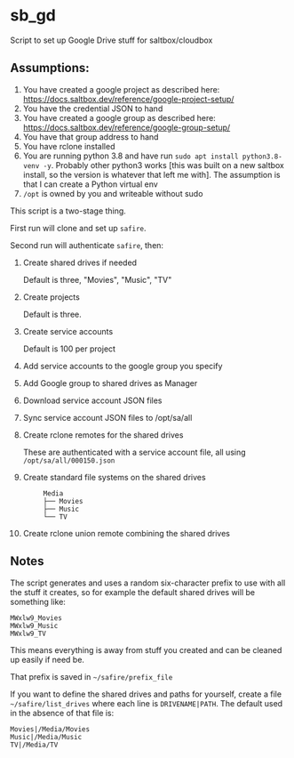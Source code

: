 # sb_gd
Script to set up Google Drive stuff for saltbox/cloudbox

## Assumptions:
 1. You have created a google project as described here: https://docs.saltbox.dev/reference/google-project-setup/
 2. You have the credential JSON to hand
 3. You have created a google group as described here: https://docs.saltbox.dev/reference/google-group-setup/
 4. You have that group address to hand
 5. You have rclone installed
 6. You are running python 3.8 and have run `sudo apt install python3.8-venv -y`.
    Probably other python3 works [this was built on a new saltbox install, so the version is whatever that left me with].  The assumption is that I can create a Python virtual env
 7. `/opt` is owned by you and writeable without sudo

This script is a two-stage thing.

First run will clone and set up `safire`.

Second run will authenticate `safire`, then:

  1. Create shared drives if needed
  
     Default is three, "Movies", "Music", "TV"

  1. Create projects
  
     Default is three.
     
  1. Create service accounts

     Default is 100 per project
     
  1. Add service accounts to the google group you specify

  1. Add Google group to shared drives as Manager

  1. Download service account JSON files

  1. Sync service account JSON files to /opt/sa/all

  1. Create rclone remotes for the shared drives
  
     These are authenticated with a service account file, all using `/opt/sa/all/000150.json`

  1. Create standard file systems on the shared drives

     ```
          Media
          ├── Movies
          ├── Music
          └── TV
     ```

  1. Create rclone union remote combining the shared drives
  
## Notes

The script generates and uses a random six-character prefix to use with all the stuff it creates, so for example the default shared drives will be something like:
```
MWxlw9_Movies
MWxlw9_Music
MWxlw9_TV
```
This means everything is away from stuff you created and can be cleaned up easily if need be.

That prefix is saved in `~/safire/prefix_file`

If you want to define the shared drives and paths for yourself, create a file `~/safire/list_drives` where each line is `DRIVENAME|PATH`.  The default used in the absence of that file is:
```
Movies|/Media/Movies
Music|/Media/Music
TV|/Media/TV
```
